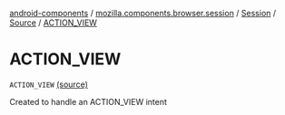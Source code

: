 [android-components](../../../index.md) / [mozilla.components.browser.session](../../index.md) / [Session](../index.md) / [Source](index.md) / [ACTION_VIEW](./-a-c-t-i-o-n_-v-i-e-w.md)

# ACTION_VIEW

`ACTION_VIEW` [(source)](https://github.com/mozilla-mobile/android-components/blob/master/components/browser/session/src/main/java/mozilla/components/browser/session/Session.kt#L144)

Created to handle an ACTION_VIEW intent

